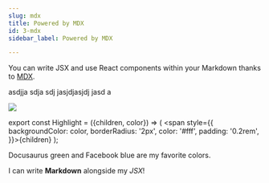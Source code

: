 ```yaml
---
slug: mdx
title: Powered by MDX
id: 3-mdx
sidebar_label: Powered by MDX

---
```

You can write JSX and use React components within your Markdown thanks to [MDX](https://mdxjs.com/).

asdjja sdja sdj jasjdjasjdj jasd a 

![](https://4.bp.blogspot.com/-JUIoS9LkTbQ/UpibsLWSooI/AAAAAAAAADU/AMhSsQguhRI/s400/situ-gunung-sukabumi.jpg)

export const Highlight = ({children, color}) => ( <span style={{
backgroundColor: color,
borderRadius: '2px',
color: '#fff',
padding: '0.2rem',
}}>{children}</span> );

<Highlight color="#25c2a0">Docusaurus green</Highlight> and <Highlight color="#1877F2">Facebook blue</Highlight> are my favorite colors.

I can write **Markdown** alongside my _JSX_!